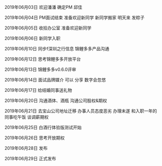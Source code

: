 2019年06月03日
欢迎潘潘
确定PM 邱佳

2019年06月04日
PM面试结束
准备欢迎新同学
新同学搬家 明天来
发粽子

2019年06月05日
收拾办公室
准备欢迎新同学

2019年06月06日
新同学入职

2019年06月10日
同步f深圳之行信息
锦鲤多多产品沟通

2019年06月12日
思考锦鲤多多开放平台

2019年06月13日
锦鲤多多v0.6.0评审

2019年06月14日
面试品牌媒介 可以
分享 数字会忽悠

2019年06月17日
给结婚同事送礼物

2019年06月20日
沟通酒体、酒瓶
沟通公司股权&期权

2019年06月21日
去宝山公司地址迁移
办事人员态度恶劣 办理未遂
和入职一年的同事吃午饭
谈调薪期权

2019年06月25日
白酒行体验版测试开始

2019年06月26日
思考开放期权

2019年06月28日
发布

2019年06月29日
正式发布